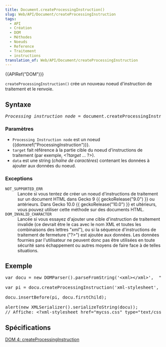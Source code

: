 ```yaml
---
title: Document.createProcessingInstruction()
slug: Web/API/Document/createProcessingInstruction
tags:
  - API
  - Création
  - DOM
  - Méthodes
  - Noeuds
  - Reference
  - Traitement
  - instructions
translation_of: Web/API/Document/createProcessingInstruction
---
```

<div>{{APIRef("DOM")}}</div>

<p><code>createProcessingInstruction()</code> crée un nouveau noeud d'instruction de traitement et le renvoie.</p>

<h2 id="Syntax">Syntaxe</h2>

<pre class="eval"><em>Processing instruction node</em> = document.createProcessingInstruction(target, data)
</pre>

<h3 id="Parameters">Paramètres</h3>

<ul>
 <li><code>Processing Instruction node</code> est un noeud {{domxref("ProcessingInstruction")}}.</li>
 <li><code>target</code> fait référence à la partie cible du noeud d'instructions de traitement (par exemple, &lt;?<em>target</em> ... ?&gt;).</li>
 <li><code>data</code> est une string (<em>chaîne de caractères</em>) contenant les données à ajouter aux données du noeud.</li>
</ul>

<h3 id="Notes">Exceptions</h3>

<dl>
 <dt><code>NOT_SUPPORTED_ERR</code></dt>
 <dd>Lancée si vous tentez de créer un noeud d'instructions de traitement sur un document HTML dans Gecko 9 {{ geckoRelease("9.0") }} ou antérieurs. Dans Gecko 10.0 {{ geckoRelease("10.0") }} et ultérieurs, vous pouvez utiliser cette méthode sur des documents HTML.</dd>
 <dt><code>DOM_INVALID_CHARACTER</code></dt>
 <dd>Lancée si vous essayez d'ajouter une cible d'instruction de traitement invalide (ce devrait être le cas avec le nom XML et toutes les combinaisons des lettres "xml"), ou si la séquence d'instructions de traitement de fermeture ("?&gt;") est ajoutée aux données. Les données fournies par l'utilisateur ne peuvent donc pas être utilisées en toute sécurité sans échappement ou autres moyens de faire face à de telles situations.</dd>
</dl>

<h2 id="Example">Exemple</h2>

<pre>var docu = new DOMParser().parseFromString('&lt;xml&gt;&lt;/xml&gt;',  "application/xml")

var pi = docu.createProcessingInstruction('xml-stylesheet', 'href="mycss.css" type="text/css"');

docu.insertBefore(pi, docu.firstChild);

alert(new XMLSerializer().serializeToString(docu));
// Affiche: &lt;?xml-stylesheet href="mycss.css" type="text/css"?&gt;&lt;xml/&gt;
</pre>

<h2 id="Specification">Spécifications</h2>

<p><a href="http://dvcs.w3.org/hg/domcore/raw-file/tip/Overview.html#dom-document-createprocessinginstruction">DOM 4: createProcessingInstruction</a></p>
